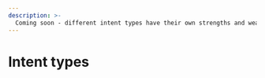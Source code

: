 ```yaml
---
description: >-
  Coming soon - different intent types have their own strengths and weaknesses.
---
```


# Intent types
